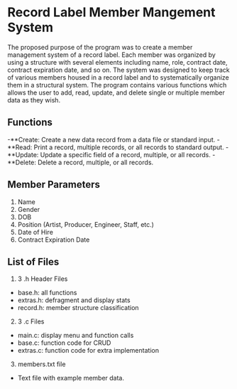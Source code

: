 # Record Label Member Mangement System 

The proposed purpose of the program was to create a member management system of a record label. Each member was organized by using a structure with several elements including name, role, contract date, contract expiration date, and so on. The system was designed to keep track of various members housed in a record label and to systematically organize them in a structural system. The program contains various functions which allows the user to add, read, update, and delete single or multiple member data as they wish. 

## Functions

-**Create: Create a new data record from a data file or standard input. 
-**Read: Print a record, multiple records, or all records to standard output. 
-**Update: Update a specific field of a record, multiple, or all records. 
-**Delete: Delete a record, multiple, or all records. 

## Member Parameters 

1. Name
2. Gender
3. DOB
4. Position (Artist, Producer, Engineer, Staff, etc.) 
5. Date of Hire 
6. Contract Expiration Date

## List of Files

1. 3 .h Header Files
- base.h: all functions 
- extras.h: defragment and display stats
- record.h: member structure classification 
2. 3 .c Files 
- main.c: display menu and function calls 
- base.c: function code for CRUD
- extras.c: function code for extra implementation
3. members.txt file
- Text file with example member data. 
